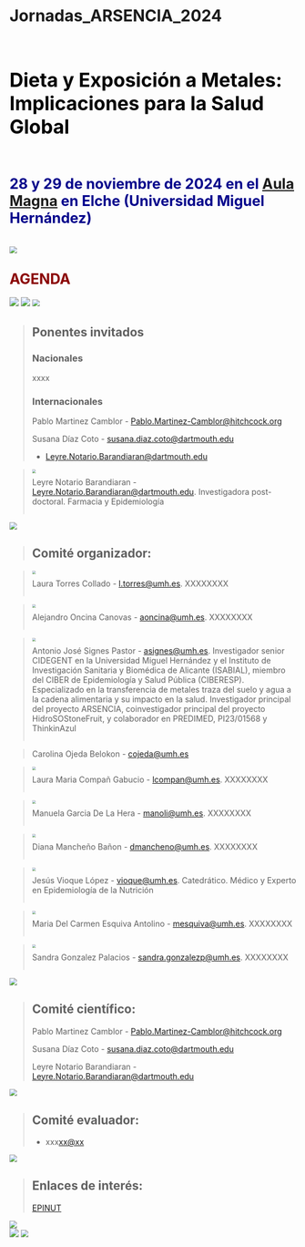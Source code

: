# Jornadas_ARSENCIA_2024

<br/>

# <span style="color:black; font-size: larger;">**Dieta y Exposición a Metales: Implicaciones para la Salud Global**</span>

<br/>

## <span style="color:darkblue; font-size: larger">**28 y 29 de noviembre de 2024 en el [Aula Magna](https://maps.app.goo.gl/tkF3bYfJ57GDMJ846) en Elche (Universidad Miguel Hernández)**</span>

<br/>



<img src="Image Intro.png" style="zoom:80%;" />



## <span style="color:darkred; font-size: larger">**AGENDA**</span>



<img src="dia 1.png" style="zoom:100%;" />

<img src="dia 2.png" style="zoom:100%;" />



<img src="Tap.png" style="zoom:80%;" />

> ## **Ponentes invitados**
>
> ### **Nacionales**
>
> xxxx
>
> ### **Internacionales**
>
> Pablo Martinez Camblor - [Pablo.Martinez-Camblor@hitchcock.org](mailto:Pablo.Martinez-Camblor@hitchcock.org)
>
> Susana Díaz Coto - [susana.diaz.coto@dartmouth.edu](mailto:susana.diaz.coto@dartmouth.edu)
>
> - [Leyre.Notario.Barandiaran@dartmouth.edu](mailto:Leyre.Notario.Barandiaran@dartmouth.edu)



><div style="overflow: hidden;">
><img src="Photo Leyre.png" style="zoom:40%; float: left; margin-right: 10px;" />
><p>Leyre Notario Barandiaran - <a href="mailto:Leyre.Notario.Barandiaran@dartmouth.edu">Leyre.Notario.Barandiaran@dartmouth.edu</a>. Investigadora post-doctoral. Farmacia y Epidemiología</p>
></div>





<img src="Tap.png" style="zoom:80%;" />

> ## **Comité organizador**:
>

><div style="overflow: hidden;">
><img src="Photo Laura Torr.png" style="zoom:40%; float: left; margin-right: 10px;" />
><p>Laura Torres Collado - <a href="mailto:l.torres@umh.es">l.torres@umh.es</a>. XXXXXXXX</p>
></div>

><div style="overflow: hidden;">
><img src="Photo Alex.png" style="zoom:40%; float: left; margin-right: 10px;" />
><p>Alejandro Oncina Canovas - <a href="mailto:aoncina@umh.es">aoncina@umh.es</a>. XXXXXXXX</p>
></div>

><div style="overflow: hidden;">
><img src="Photo toni signes.png" style="zoom:40%; float: left; margin-right: 10px;" />
><p>Antonio José Signes Pastor - <a href="mailto:asignes@umh.es">asignes@umh.es</a>. Investigador senior CIDEGENT en la Universidad Miguel Hernández y el Instituto de Investigación Sanitaria y Biomédica de Alicante (ISABIAL), miembro del CIBER de Epidemiología y Salud Pública (CIBERESP). Especializado en la transferencia de metales traza del suelo y agua a la cadena alimentaria y su impacto en la salud. Investigador principal del proyecto ARSENCIA, coinvestigador principal del proyecto HidroSOStoneFruit, y colaborador en PREDIMED, PI23/01568 y ThinkinAzul</p>
></div>

> Carolina Ojeda Belokon - [cojeda@umh.es](mailto:cojeda@umh.es)
>

><div style="overflow: hidden;">
><img src="Photo Laura Comp.png" style="zoom:40%; float: left; margin-right: 10px;" />
><p>Laura Maria Compañ Gabucio - <a href="mailto:lcompan@umh.es">lcompan@umh.es</a>. XXXXXXXX</p>
></div>

><div style="overflow: hidden;">
><img src="Photo Manoli.png" style="zoom:40%; float: left; margin-right: 10px;" />
><p>Manuela Garcia De La Hera - <a href="mailto:manoli@umh.es">manoli@umh.es</a>. XXXXXXXX</p>
></div>

><div style="overflow: hidden;">
><img src="Photo Diana.png" style="zoom:40%; float: left; margin-right: 10px;" />
><p>Diana Mancheño Bañon - <a href="mailto:dmancheno@umh.es">dmancheno@umh.es</a>. XXXXXXXX</p>
></div>

><div style="overflow: hidden;">
><img src="Photo Jesus Vioque.png" style="zoom:40%; float: left; margin-right: 10px;" />
><p>Jesús Vioque López - <a href="mailto:vioque@umh.es">vioque@umh.es</a>. Catedrático. Médico y Experto en Epidemiología de la Nutrición</p>
></div>

><div style="overflow: hidden;">
><img src="Photo Mari Carmen.png" style="zoom:40%; float: left; margin-right: 10px;" />
><p>Maria Del Carmen Esquiva Antolino - <a href="mailto:mesquiva@umh.es">mesquiva@umh.es</a>. XXXXXXXX</p>
></div>



><div style="overflow: hidden;">
><img src="Photo Sandra.png" style="zoom:40%; float: left; margin-right: 10px;" />
><p>Sandra Gonzalez Palacios - <a href="mailto:sandra.gonzalezp@umh.es">sandra.gonzalezp@umh.es</a>. XXXXXXXX</p>
></div>



<img src="Tap.png" style="zoom:80%;" />

> ## **Comité científico**:
>
> Pablo Martinez Camblor - [Pablo.Martinez-Camblor@hitchcock.org](mailto:Pablo.Martinez-Camblor@hitchcock.org)
>
> Susana Díaz Coto - [susana.diaz.coto@dartmouth.edu](mailto:susana.diaz.coto@dartmouth.edu)
>
> Leyre Notario Barandiaran - [Leyre.Notario.Barandiaran@dartmouth.edu](mailto:Leyre.Notario.Barandiaran@dartmouth.edu)



<img src="Tap.png" style="zoom:80%;" />

> ## **Comité evaluador**:
>
> - xxx[xx@xx](mailto:xx@xx)



<img src="Tap.png" style="zoom:80%;" />

> ## **Enlaces de interés:**
>
> [EPINUT](https:XXXXXXX)



<img src="Tap.png" style="zoom:80%;" />

<br/>

<img src="Logo.png" style="zoom:100%;" />

<img src="bottom.png" style="zoom:80%;" />
